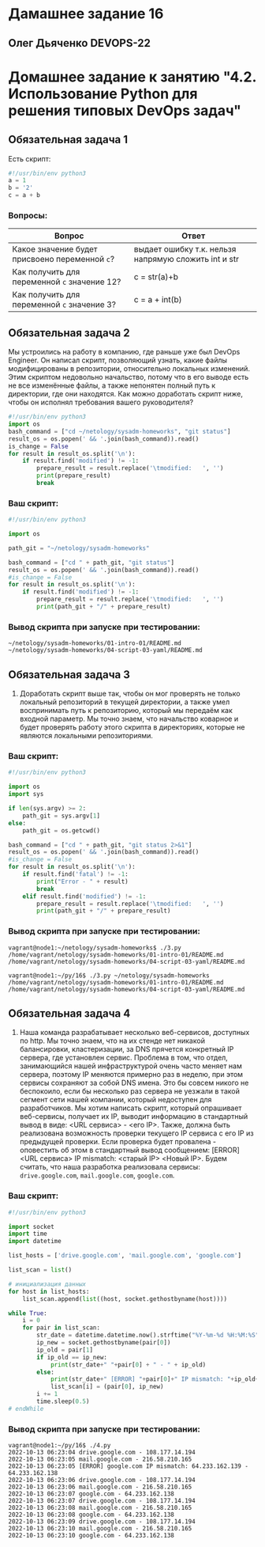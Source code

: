 # Дамашнее задание 16

## Олег Дьяченко DEVOPS-22

# Домашнее задание к занятию "4.2. Использование Python для решения типовых DevOps задач"

## Обязательная задача 1 

Есть скрипт:
```python
#!/usr/bin/env python3
a = 1
b = '2'
c = a + b
```

### Вопросы:
| Вопрос  | Ответ                                           |
| ------------- |-------------------------------------------------|
| Какое значение будет присвоено переменной `c`?  | выдает ошибку т.к. нельзя напрямую сложить int и str |
| Как получить для переменной `c` значение 12?  | с = str(a)+b                                    |
| Как получить для переменной `c` значение 3?  | c = a + int(b)                                                |

## Обязательная задача 2
Мы устроились на работу в компанию, где раньше уже был DevOps Engineer. Он написал скрипт, позволяющий узнать, какие файлы модифицированы в репозитории, относительно локальных изменений. Этим скриптом недовольно начальство, потому что в его выводе есть не все изменённые файлы, а также непонятен полный путь к директории, где они находятся. Как можно доработать скрипт ниже, чтобы он исполнял требования вашего руководителя?

```python
#!/usr/bin/env python3
import os
bash_command = ["cd ~/netology/sysadm-homeworks", "git status"]
result_os = os.popen(' && '.join(bash_command)).read()
is_change = False
for result in result_os.split('\n'):
    if result.find('modified') != -1:
        prepare_result = result.replace('\tmodified:   ', '')
        print(prepare_result)
        break
```

### Ваш скрипт:
```python
#!/usr/bin/env python3

import os

path_git = "~/netology/sysadm-homeworks"

bash_command = ["cd " + path_git, "git status"]
result_os = os.popen(' && '.join(bash_command)).read()
#is_change = False
for result in result_os.split('\n'):
    if result.find('modified') != -1:
        prepare_result = result.replace('\tmodified:   ', '')
        print(path_git + "/" + prepare_result)
```

### Вывод скрипта при запуске при тестировании:
```
~/netology/sysadm-homeworks/01-intro-01/README.md
~/netology/sysadm-homeworks/04-script-03-yaml/README.md
```

## Обязательная задача 3
1. Доработать скрипт выше так, чтобы он мог проверять не только локальный репозиторий в текущей директории, а также умел воспринимать путь к репозиторию, который мы передаём как входной параметр. Мы точно знаем, что начальство коварное и будет проверять работу этого скрипта в директориях, которые не являются локальными репозиториями.

### Ваш скрипт:
```python
#!/usr/bin/env python3

import os
import sys

if len(sys.argv) >= 2:
    path_git = sys.argv[1]
else:
    path_git = os.getcwd()

bash_command = ["cd " + path_git, "git status 2>&1"]
result_os = os.popen(' && '.join(bash_command)).read()
#is_change = False
for result in result_os.split('\n'):
    if result.find('fatal') != -1:
        print("Error - " + result)
        break
    elif result.find('modified') != -1:
        prepare_result = result.replace('\tmodified:   ', '')
        print(path_git + "/" + prepare_result)

```

### Вывод скрипта при запуске при тестировании:
```
vagrant@node1:~/netology/sysadm-homeworks$ ./3.py
/home/vagrant/netology/sysadm-homeworks/01-intro-01/README.md
/home/vagrant/netology/sysadm-homeworks/04-script-03-yaml/README.md

vagrant@node1:~/py/16$ ./3.py ~/netology/sysadm-homeworks
/home/vagrant/netology/sysadm-homeworks/01-intro-01/README.md
/home/vagrant/netology/sysadm-homeworks/04-script-03-yaml/README.md
```

## Обязательная задача 4
1. Наша команда разрабатывает несколько веб-сервисов, доступных по http. Мы точно знаем, что на их стенде нет никакой балансировки, кластеризации, за DNS прячется конкретный IP сервера, где установлен сервис. Проблема в том, что отдел, занимающийся нашей инфраструктурой очень часто меняет нам сервера, поэтому IP меняются примерно раз в неделю, при этом сервисы сохраняют за собой DNS имена. Это бы совсем никого не беспокоило, если бы несколько раз сервера не уезжали в такой сегмент сети нашей компании, который недоступен для разработчиков. Мы хотим написать скрипт, который опрашивает веб-сервисы, получает их IP, выводит информацию в стандартный вывод в виде: <URL сервиса> - <его IP>. Также, должна быть реализована возможность проверки текущего IP сервиса c его IP из предыдущей проверки. Если проверка будет провалена - оповестить об этом в стандартный вывод сообщением: [ERROR] <URL сервиса> IP mismatch: <старый IP> <Новый IP>. Будем считать, что наша разработка реализовала сервисы: `drive.google.com`, `mail.google.com`, `google.com`.

### Ваш скрипт:
```python
#!/usr/bin/env python3

import socket
import time
import datetime

list_hosts = ['drive.google.com', 'mail.google.com', 'google.com']

list_scan = list()

# инициализация данных
for host in list_hosts:
    list_scan.append(list((host, socket.gethostbyname(host))))

while True:
    i = 0
    for pair in list_scan:
        str_date = datetime.datetime.now().strftime("%Y-%m-%d %H:%M:%S")
        ip_new = socket.gethostbyname(pair[0])
        ip_old = pair[1]
        if ip_old == ip_new:
            print(str_date+" "+pair[0] + " - " + ip_old)
        else:
            print(str_date+" [ERROR] "+pair[0]+" IP mismatch: "+ip_old+" - "+ip_new)
            list_scan[i] = (pair[0], ip_new)
        i += 1
        time.sleep(0.5)
# endWhile
```

### Вывод скрипта при запуске при тестировании:
```
vagrant@node1:~/py/16$ ./4.py
2022-10-13 06:23:04 drive.google.com - 108.177.14.194
2022-10-13 06:23:05 mail.google.com - 216.58.210.165
2022-10-13 06:23:05 [ERROR] google.com IP mismatch: 64.233.162.139 - 64.233.162.138
2022-10-13 06:23:06 drive.google.com - 108.177.14.194
2022-10-13 06:23:06 mail.google.com - 216.58.210.165
2022-10-13 06:23:07 google.com - 64.233.162.138
2022-10-13 06:23:07 drive.google.com - 108.177.14.194
2022-10-13 06:23:08 mail.google.com - 216.58.210.165
2022-10-13 06:23:08 google.com - 64.233.162.138
2022-10-13 06:23:09 drive.google.com - 108.177.14.194
2022-10-13 06:23:10 mail.google.com - 216.58.210.165
2022-10-13 06:23:10 google.com - 64.233.162.138
```



